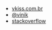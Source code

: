 - [vkiss.com.br](https://www.vkiss.com.br/)
- [@vinik](https://twitter.com/vinik)
- [stackoverflow](https://stackoverflow.com/users/5446961/kiss)